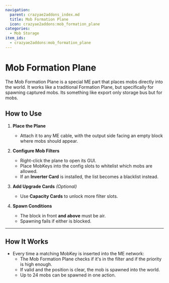 ```yaml
---
navigation:
  parent: crazyae2addons_index.md
  title: Mob Formation Plane
  icon: crazyae2addons:mob_formation_plane
categories:
  - Mob Storage
item_ids:
  - crazyae2addons:mob_formation_plane
---
```

# Mob Formation Plane

The Mob Formation Plane is a special ME part that places mobs directly into the world. It works like a traditional Formation Plane, but specifically for spawning captured mobs. Its something like export only storage bus but for mobs.

## How to Use

1. **Place the Plane**
   - Attach it to any ME cable, with the output side facing an empty block where mobs should appear.

2. **Configure Mob Filters**
   - Right-click the plane to open its GUI.
   - Place MobKeys into the config slots to whitelist which mobs are allowed.
   - If an **Inverter Card** is installed, the list becomes a blacklist instead.

3. **Add Upgrade Cards** *(Optional)*
   - Use **Capacity Cards** to unlock more filter slots.

4. **Spawn Conditions**
   - The block in front **and above** must be air.
   - Spawning fails if either is blocked.

---

## How It Works

- Every time a matching MobKey is inserted into the ME network:
   - The Mob Formation Plane checks if it's in the filter and if the priority is high enough.
   - If valid and the position is clear, the mob is spawned into the world.
   - Up to 24 mobs can be spawned in one action.